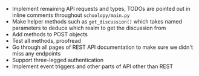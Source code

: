 * Implement remaining API requests and types, TODOs are pointed out in inline comments throughout `schoolopy/main.py`
* Make helper methods such as `get_discussion()` which takes named parameters to deduce which realm to get the discussion from
* Add methods to POST objects
* Test all methods, proofread
* Go through all pages of REST API documentation to make sure we didn't miss any endpoints
* Support three-legged authentication
* Implement event triggers and other parts of API other than REST
